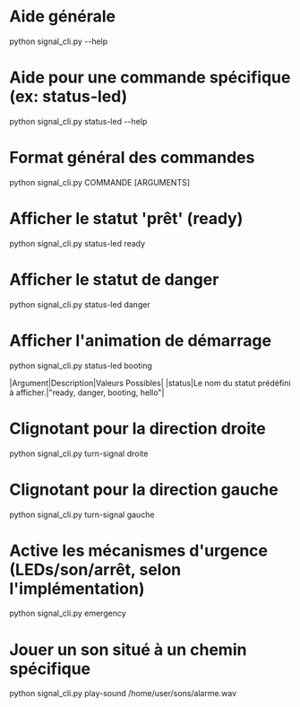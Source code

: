 # Aide générale
python signal_cli.py --help

# Aide pour une commande spécifique (ex: status-led)
python signal_cli.py status-led --help

# Format général des commandes
python signal_cli.py COMMANDE [ARGUMENTS]


# Afficher le statut 'prêt' (ready)
python signal_cli.py status-led ready

# Afficher le statut de danger
python signal_cli.py status-led danger

# Afficher l'animation de démarrage
python signal_cli.py status-led booting


|Argument|Description|Valeurs Possibles|
|status|Le nom du statut prédéfini à afficher.|"ready, danger, booting, hello"|

# Clignotant pour la direction droite
python signal_cli.py turn-signal droite

# Clignotant pour la direction gauche
python signal_cli.py turn-signal gauche

# Active les mécanismes d'urgence (LEDs/son/arrêt, selon l'implémentation)
python signal_cli.py emergency


# Jouer un son situé à un chemin spécifique
python signal_cli.py play-sound /home/user/sons/alarme.wav



